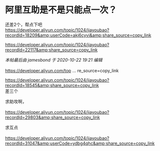 # 阿里互助是不是只能点一次？


还差2个，帮点下吧<br />
https://developer.aliyun.com/topic/1024/jiayoubao?recordId=18209&amp;userCode=akj6cyvi&amp;share_source=copy_link

https://developer.aliyun.com/topic/1024/jiayoubao?recordId=22117&amp;share_source=copy_link

<i class="pstatus"> 本帖最后由 jamesbond 于 2020-10-22 19:21 编辑 </i><br />
<br />
<a href="https://developer.aliyun.com/topic/1024/jiayoubao?recordId=10713&amp;share_source=copy_link]https://developer.aliyun.com/topic/1024/jiayoubao?recordId=10713&amp;share_source=copy_link" target="_blank">https://developer.aliyun.com/top ... re_source=copy_link</a><img id="aimg_gwSn2" onclick="zoom(this, this.src, 0, 0, 0)" class="zoom" src="https://cdn.jsdelivr.net/gh/hishis/forum-master/public/images/patch.gif" onmouseover="img_onmouseoverfunc(this)" onload="thumbImg(this)" border="0" alt="" />

https://developer.aliyun.com/topic/1024/jiayoubao?recordId=18545&amp;share_source=copy_link<br />
差三个<img src="static/image/smiley/default/mad.gif" smilieid="11" border="0" alt="" />

求助攻啊，<br />
<br />
https://developer.aliyun.com/topic/1024/jiayoubao?recordId=29803&amp;share_source=copy_link

求互点 <img src="static/image/smiley/default/lol.gif" smilieid="12" border="0" alt="" /><br />
<br />
<a href="https://developer.aliyun.com/topic/1024/jiayoubao?recordId=31047&amp;userCode=ydbg4qhc&amp;share_source=copy_link" target="_blank">https://developer.aliyun.com/topic/1024/jiayoubao?recordId=31047&amp;userCode=ydbg4qhc&amp;share_source=copy_link</a>
